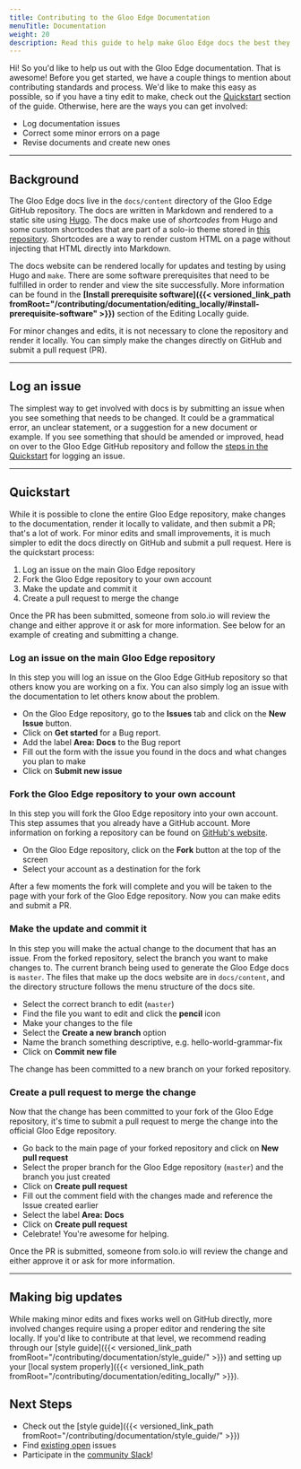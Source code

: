```yaml
---
title: Contributing to the Gloo Edge Documentation
menuTitle: Documentation
weight: 20
description: Read this guide to help make Gloo Edge docs the best they can be!
---
```


Hi! So you'd like to help us out with the Gloo Edge documentation. That is awesome! Before you get started, we have a couple things to mention about contributing standards and process. We'd like to make this easy as possible, so if you have a tiny edit to make, check out the [Quickstart](#quickstart) section of the guide. Otherwise, here are the ways you can get involved:

* Log documentation issues
* Correct some minor errors on a page
* Revise documents and create new ones

---

## Background

The Gloo Edge docs live in the `docs/content` directory of the Gloo Edge GitHub repository. The docs are written in Markdown and rendered to a static site using [Hugo](https://gohugo.io/). The docs make use of *shortcodes* from Hugo and some custom shortcodes that are part of a solo-io theme stored in [this repository](https://github.com/solo-io/hugo-theme-soloio). Shortcodes are a way to render custom HTML on a page without injecting that HTML directly into Markdown.

The docs website can be rendered locally for updates and testing by using Hugo and `make`. There are some software prerequisites that need to be fulfilled in order to render and view the site successfully. More information can be found in the **[Install prerequisite software]({{< versioned_link_path fromRoot="/contributing/documentation/editing_locally/#install-prerequisite-software" >}})** section of the Editing Locally guide.

For minor changes and edits, it is not necessary to clone the repository and render it locally. You can simply make the changes directly on GitHub and submit a pull request (PR).

---

## Log an issue

The simplest way to get involved with docs is by submitting an issue when you see something that needs to be changed. It could be a grammatical error, an unclear statement, or a suggestion for a new document or example. If you see something that should be amended or improved, head on over to the Gloo Edge GitHub repository and follow the [steps in the Quickstart](#log-an-issue-on-the-main-gloo-edge-repository) for logging an issue.

---

## Quickstart

While it is possible to clone the entire Gloo Edge repository, make changes to the documentation, render it locally to validate, and then submit a PR; that's a lot of work. For minor edits and small improvements, it is much simpler to edit the docs directly on GitHub and submit a pull request. Here is the quickstart process:

1. Log an issue on the main Gloo Edge repository 
2. Fork the Gloo Edge repository to your own account
3. Make the update and commit it
4. Create a pull request to merge the change

Once the PR has been submitted, someone from solo.io will review the change and either approve it or ask for more information. See below for an example of creating and submitting a change.

### Log an issue on the main Gloo Edge repository  

In this step you will log an issue on the Gloo Edge GitHub repository so that others know you are working on a fix. You can also simply log an issue with the documentation to let others know about the problem.

* On the Gloo Edge repository, go to the **Issues** tab and click on the **New Issue** button.
* Click on **Get started** for a Bug report.
* Add the label **Area: Docs** to the Bug report
* Fill out the form with the issue you found in the docs and what changes you plan to make
* Click on **Submit new issue**

### Fork the Gloo Edge repository to your own account

In this step you will fork the Gloo Edge repository into your own account. This step assumes that you already have a GitHub account. More information on forking a repository can be found on [GitHub's website](https://guides.github.com/activities/forking/).

* On the Gloo Edge repository, click on the **Fork** button at the top of the screen
* Select your account as a destination for the fork

After a few moments the fork will complete and you will be taken to the page with your fork of the Gloo Edge repository. Now you can make edits and submit a PR.

### Make the update and commit it

In this step you will make the actual change to the document that has an issue. From the forked repository, select the branch you want to make changes to. The current branch being used to generate the Gloo Edge docs is `master`. The files that make up the docs website are in `docs/content`, and the directory structure follows the menu structure of the docs site.

* Select the correct branch to edit (`master`)
* Find the file you want to edit and click the **pencil** icon
* Make your changes to the file
* Select the **Create a new branch** option
* Name the branch something descriptive, e.g. hello-world-grammar-fix
* Click on **Commit new file**

The change has been committed to a new branch on your forked repository.

### Create a pull request to merge the change

Now that the change has been committed to your fork of the Gloo Edge repository, it's time to submit a pull request to merge the change into the official Gloo Edge repository.

* Go back to the main page of your forked repository and click on **New pull request**
* Select the proper branch for the Gloo Edge repository (`master`) and the branch you just created
* Click on **Create pull request**
* Fill out the comment field with the changes made and reference the Issue created earlier
* Select the label **Area: Docs**
* Click on **Create pull request**
* Celebrate! You're awesome for helping.

Once the PR is submitted, someone from solo.io will review the change and either approve it or ask for more information.

---

## Making big updates

While making minor edits and fixes works well on GitHub directly, more involved changes require using a proper editor and rendering the site locally. If you'd like to contribute at that level, we recommend reading through our [style guide]({{< versioned_link_path fromRoot="/contributing/documentation/style_guide/" >}}) and setting up your [local system properly]({{< versioned_link_path fromRoot="/contributing/documentation/editing_locally/" >}}).

## Next Steps

- Check out the [style guide]({{< versioned_link_path fromRoot="/contributing/documentation/style_guide/" >}})
- Find [existing open](https://github.com/solo-io/gloo-edge/labels/Area%3A%20Docs) issues
- Participate in the [community Slack](https://slack.solo.io/)!


